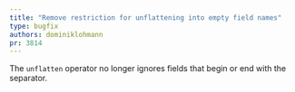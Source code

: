 ```yaml
---
title: "Remove restriction for unflattening into empty field names"
type: bugfix
authors: dominiklohmann
pr: 3814
---
```


The `unflatten` operator no longer ignores fields that begin or end with the
separator.
